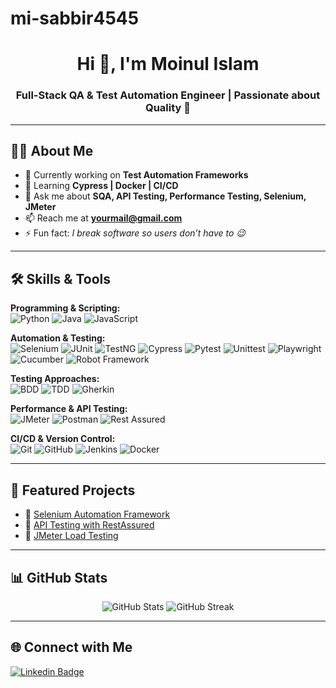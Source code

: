 # mi-sabbir4545
<!-- Profile Header -->
<h1 align="center">Hi 👋, I'm Moinul Islam</h1>
<h3 align="center">Full-Stack QA & Test Automation Engineer | Passionate about Quality 🚀</h3>

---

## 👨‍💻 About Me
- 🔭 Currently working on **Test Automation Frameworks**
- 🌱 Learning **Cypress | Docker | CI/CD**
- 💬 Ask me about **SQA, API Testing, Performance Testing, Selenium, JMeter**
- 📫 Reach me at **yourmail@gmail.com**
- ⚡ Fun fact: *I break software so users don’t have to 😉*

---

## 🛠️ Skills & Tools
**Programming & Scripting:**  
![Python](https://img.shields.io/badge/Python-3776AB?style=for-the-badge&logo=python&logoColor=white) 
![Java](https://img.shields.io/badge/Java-ED8B00?style=for-the-badge&logo=java&logoColor=white) 
![JavaScript](https://img.shields.io/badge/JavaScript-323330?style=for-the-badge&logo=javascript&logoColor=F7DF1E)  

**Automation & Testing:**  
![Selenium](https://img.shields.io/badge/Selenium-43B02A?style=for-the-badge&logo=selenium&logoColor=white) 
![JUnit](https://img.shields.io/badge/JUnit-25A162?style=for-the-badge&logo=junit5&logoColor=white) 
![TestNG](https://img.shields.io/badge/TestNG-FF6F00?style=for-the-badge) 
![Cypress](https://img.shields.io/badge/Cypress-17202C?style=for-the-badge&logo=cypress&logoColor=white) 
![Pytest](https://img.shields.io/badge/Pytest-0A9EDC?style=for-the-badge&logo=pytest&logoColor=white) 
![Unittest](https://img.shields.io/badge/Unittest-007ACC?style=for-the-badge) 
![Playwright](https://img.shields.io/badge/Playwright-2EAD33?style=for-the-badge&logo=playwright&logoColor=white) 
![Cucumber](https://img.shields.io/badge/Cucumber-23D96C?style=for-the-badge&logo=cucumber&logoColor=white) 
![Robot Framework](https://img.shields.io/badge/Robot%20Framework-000000?style=for-the-badge&logo=robot-framework&logoColor=white)  

**Testing Approaches:**  
![BDD](https://img.shields.io/badge/BDD-FF4081?style=for-the-badge) 
![TDD](https://img.shields.io/badge/TDD-2962FF?style=for-the-badge) 
![Gherkin](https://img.shields.io/badge/Gherkin-00C853?style=for-the-badge)  


**Performance & API Testing:**  
![JMeter](https://img.shields.io/badge/JMeter-D22128?style=for-the-badge&logo=apache&logoColor=white) 
![Postman](https://img.shields.io/badge/Postman-FF6C37?style=for-the-badge&logo=postman&logoColor=white) 
![Rest Assured](https://img.shields.io/badge/RestAssured-4CAF50?style=for-the-badge)  

**CI/CD & Version Control:**  
![Git](https://img.shields.io/badge/Git-F05032?style=for-the-badge&logo=git&logoColor=white) 
![GitHub](https://img.shields.io/badge/GitHub-100000?style=for-the-badge&logo=github&logoColor=white) 
![Jenkins](https://img.shields.io/badge/Jenkins-D24939?style=for-the-badge&logo=jenkins&logoColor=white) 
![Docker](https://img.shields.io/badge/Docker-2496ED?style=for-the-badge&logo=docker&logoColor=white)  

---

## 📌 Featured Projects
- 🔹 [Selenium Automation Framework](https://github.com/yourusername/selenium-framework)  
- 🔹 [API Testing with RestAssured](https://github.com/yourusername/api-testing)  
- 🔹 [JMeter Load Testing](https://github.com/yourusername/jmeter-load-test)  

---

## 📊 GitHub Stats
<p align="center">
  <img src="https://github-readme-stats.vercel.app/api?username=mi-sabbir4545&show_icons=true&theme=radical" alt="GitHub Stats" />
  <img src="https://github-readme-streak-stats.herokuapp.com/?user=mi-sabbir4545&theme=radical" alt="GitHub Streak" />
</p>

---

## 🌐 Connect with Me
[![Linkedin Badge](https://img.shields.io/badge/-Moinul%20Islam-blue?style=flat&logo=Linkedin&logoColor=white)](https://www.linkedin.com/in/moinul-islam-a67008182/)


